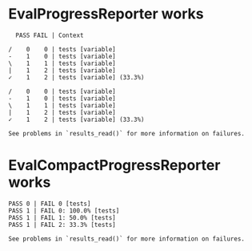 # EvalProgressReporter works

      PASS FAIL | Context
    
    /    0    0 | tests [variable]                                                  
    -    1    0 | tests [variable]                                                  
    \    1    1 | tests [variable]                                                  
    |    1    2 | tests [variable]                                                  
    ✓    1    2 | tests [variable] (33.3%)
    
    /    0    0 | tests [variable]                                                  
    -    1    0 | tests [variable]                                                  
    \    1    1 | tests [variable]                                                  
    |    1    2 | tests [variable]                                                  
    ✓    1    2 | tests [variable] (33.3%)
    
    See problems in `results_read()` for more information on failures.

# EvalCompactProgressReporter works

    
    PASS 0 | FAIL 0 [tests]                                                         
    PASS 1 | FAIL 0: 100.0% [tests]                                                 
    PASS 1 | FAIL 1: 50.0% [tests]                                                  
    PASS 1 | FAIL 2: 33.3% [tests]                                                  
    
    See problems in `results_read()` for more information on failures.

